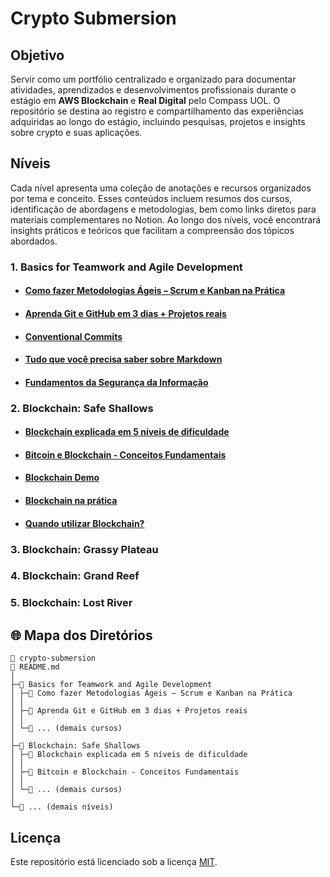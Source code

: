 # Crypto Submersion

## Objetivo

Servir como um portfólio centralizado e organizado para documentar atividades, aprendizados e desenvolvimentos profissionais durante o estágio em <strong>AWS Blockchain</strong> e <strong>Real Digital</strong> pelo Compass UOL. O repositório se destina ao registro e compartilhamento das experiências adquiridas ao longo do estágio, incluindo pesquisas, projetos e insights sobre crypto e suas aplicações.

## Níveis
Cada nível apresenta uma coleção de anotações e recursos organizados por tema e conceito. Esses conteúdos incluem resumos dos cursos, identificação de abordagens e metodologias, bem como links diretos para materiais complementares no Notion. Ao longo dos níveis, você encontrará insights práticos e teóricos que facilitam a compreensão dos tópicos abordados.
 
### 1. Basics for Teamwork and Agile Development

- #### [Como fazer Metodologias Ágeis – Scrum e Kanban na Prática](https://sky-clock-04e.notion.site/Como-fazer-Metodologias-geis-Scrum-e-Kanban-na-Pr-tica-b74bcb23a93a466989b62a31d35be713?pvs=4)
- #### [Aprenda Git e GitHub em 3 dias + Projetos reais]()
- #### [Conventional Commits]()
- #### [Tudo que você precisa saber sobre Markdown]()
- #### [Fundamentos da Segurança da Informação]()

### 2. Blockchain: Safe Shallows

- #### [Blockchain explicada em 5 níveis de dificuldade]()
- #### [Bitcoin e Blockchain - Conceitos Fundamentais]()
- #### [Blockchain Demo]()
- #### [Blockchain na prática]()
- #### [Quando utilizar Blockchain?]()

### 3. Blockchain: Grassy Plateau

### 4. Blockchain: Grand Reef

### 5. Blockchain: Lost River

## 🌐 Mapa dos Diretórios

```
📁 crypto-submersion
📄 README.md
│
├─📁 Basics for Teamwork and Agile Development
│ ├─🔗 Como fazer Metodologias Ágeis – Scrum e Kanban na Prática
│ │
│ ├─🔗 Aprenda Git e GitHub em 3 dias + Projetos reais
│ │
│ └─🔗 ... (demais cursos)
│
├─📁 Blockchain: Safe Shallows
│ ├─🔗 Blockchain explicada em 5 níveis de dificuldade
│ │
│ ├─🔗 Bitcoin e Blockchain - Conceitos Fundamentais
│ │
│ └─🔗 ... (demais cursos)
│
└─📁 ... (demais níveis)
```

## Licença

Este repositório está licenciado sob a licença [MIT](https://choosealicense.com/licenses/mit/).
